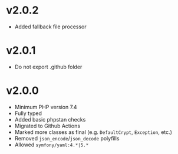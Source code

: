 # v2.0.2
- Added fallback file processor

# v2.0.1
- Do not export .github folder

# v2.0.0

- Minimum PHP version 7.4
- Fully typed
- Added basic phpstan checks
- Migrated to Github Actions
- Marked more classes as final (e.g. `DefaultCrypt`, `Exception`, etc.)
- Removed `json_encode`/`json_decode` polyfills
- Allowed `symfony/yaml:4.*|5.*`

